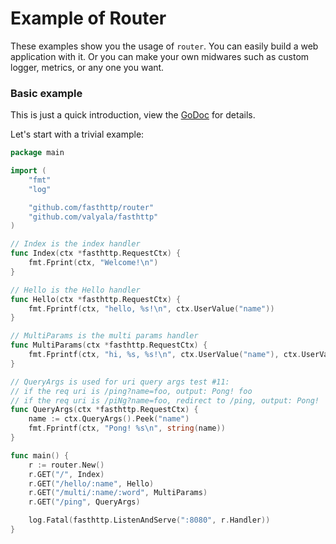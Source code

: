 # Example of Router

These examples show you the usage of `router`. You can easily build a web application with it. Or you can make your own midwares such as custom logger, metrics, or any one you want.

### Basic example

This is just a quick introduction, view the [GoDoc](http://godoc.org/github.com/fasthttp/router) for details.

Let's start with a trivial example:

```go
package main

import (
	"fmt"
	"log"

	"github.com/fasthttp/router"
	"github.com/valyala/fasthttp"
)

// Index is the index handler
func Index(ctx *fasthttp.RequestCtx) {
	fmt.Fprint(ctx, "Welcome!\n")
}

// Hello is the Hello handler
func Hello(ctx *fasthttp.RequestCtx) {
	fmt.Fprintf(ctx, "hello, %s!\n", ctx.UserValue("name"))
}

// MultiParams is the multi params handler
func MultiParams(ctx *fasthttp.RequestCtx) {
	fmt.Fprintf(ctx, "hi, %s, %s!\n", ctx.UserValue("name"), ctx.UserValue("word"))
}

// QueryArgs is used for uri query args test #11:
// if the req uri is /ping?name=foo, output: Pong! foo
// if the req uri is /piNg?name=foo, redirect to /ping, output: Pong!
func QueryArgs(ctx *fasthttp.RequestCtx) {
	name := ctx.QueryArgs().Peek("name")
	fmt.Fprintf(ctx, "Pong! %s\n", string(name))
}

func main() {
	r := router.New()
	r.GET("/", Index)
	r.GET("/hello/:name", Hello)
	r.GET("/multi/:name/:word", MultiParams)
	r.GET("/ping", QueryArgs)

	log.Fatal(fasthttp.ListenAndServe(":8080", r.Handler))
}
```
